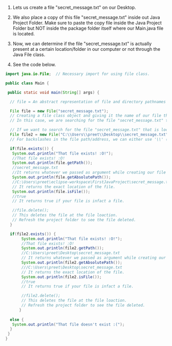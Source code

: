 1. Lets us create a file "secret_message.txt" on our Desktop.

1. We also place a copy of this file "secret_message.txt" inside out Java Project Folder. Make sure to paste the copy file inside the Java Project Folder but NOT inside the package folder itself where our Main.java file is located.

1. Now, we can determine if the file "secret_message.txt" is actually present at a certain location/folder in our computer or not through the Java File class.

1. See the code below.

```java
import java.io.File;  // Necessary import for using file class.

public class Main {

 public static void main(String[] args) {

  // file = An abstract representation of file and directory pathnames

  File file = new File("secret_message.txt");
  // Creating a file class object and giving it the name of our file that we want to search for, as a string argument.
  // In this case, we are searching for the file "secret_message.txt" that is located inside the Java Project Folder.

  // If we want to search for the file "secret_message.txt" that is located somewhere else (i.e. not inside the Java Project Folder) such as desktop, we need to give the full file path as argument instead of just the file name. See the code line below.
  File file2 = new File("C:\\Users\\preet\\Desktop\\secret_message.txt");
  // For backslashes in the file path/address, we can either use '\\' (double backslash) or '/' (forward backslash).

  if(file.exists()) {
   System.out.println("That file exists! :O!");
   //That file exists! :O!
   System.out.println(file.getPath());
   //secret_message.txt
   //It returns whatever we passed as argument while creating our file object.
   System.out.println(file.getAbsolutePath());
   //C:\Users\preet\eclipse-workspace\FirstJavaProject\secret_message.txt
   // It returns the exact location of the file.
   System.out.println(file.isFile());
   //true
   // It returns true if your file is infact a file.

   //file.delete();
   // This deletes the file at the file loaction.
   // Refresh the project folder to see the file deleted.
  }

  if(file2.exists()) {
	   System.out.println("That file exists! :O!");
	   //That file exists! :O!
	   System.out.println(file2.getPath());
	   //C:\Users\preet\Desktop\secret_message.txt
	   // It returns whatever we passed as argument while creating our file object.
	   System.out.println(file2.getAbsolutePath());
	   ///C:\Users\preet\Desktop\secret_message.txt
	   // It returns the exact location of the file.
	   System.out.println(file2.isFile());
	   //true
	   // It returns true if your file is infact a file.

       //file2.delete();
	   // This deletes the file at the file loaction.
	   // Refresh the project folder to see the file deleted.
	  }
      
  else {
   System.out.println("That file doesn't exist :(");
  }
 }
}
```
